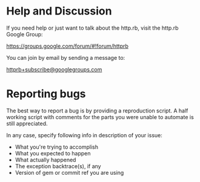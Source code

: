 # Help and Discussion

If you need help or just want to talk about the http.rb,
visit the http.rb Google Group:

https://groups.google.com/forum/#!forum/httprb

You can join by email by sending a message to:

[httprb+subscribe@googlegroups.com](mailto:httprb+subscribe@googlegroups.com)


# Reporting bugs

The best way to report a bug is by providing a reproduction script. A half
working script with comments for the parts you were unable to automate is still
appreciated.

In any case, specify following info in description of your issue:

- What you're trying to accomplish
- What you expected to happen
- What actually happened
- The exception backtrace(s), if any
- Version of gem or commit ref you are using
